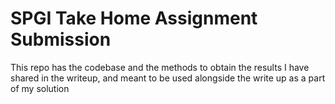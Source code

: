 # SPGI Take Home Assignment Submission

This repo has the codebase and the methods to obtain the results I have shared in the writeup, and meant to be used alongside the write up as a part of my solution
